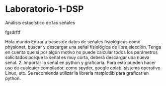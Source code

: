 # Laboratorio-1-DSP
Análisis estadístico de las señales

fgsdrftf 

Hola mundo
Entrar a bases de datos de señales fisiológicas como physionet, buscar y
descargar una señal fisiológica de libre elección. Tenga en cuenta que si por
algún motivo no puede calcular todos los parámetros solicitados porque la señal
es muy corta, deberá descargar una nueva señal.
2. Importar la señal en python y graficarla. Para esto pueden hacer uso de cualquier
compilador, como spyder, google colab, sistema operativo Linux, etc. Se
recomienda utilizar la librería matplotlib para graficar en python.
